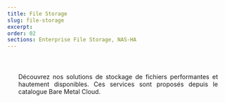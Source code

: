 ```yaml
---
title: File Storage
slug: file-storage
excerpt:
order: 02
sections: Enterprise File Storage, NAS-HA
---
```


<style>
#page {
  display: flex !important;
  flex-direction:column-reverse !important;
}
#customProductIndex {
padding:25px;
}
#customProductIndex p {
text-align:justify;
}

</style>

<div id="customProductIndex">

<p>Découvrez nos solutions de stockage de fichiers performantes et hautement disponibles. Ces services sont proposés depuis le catalogue Bare Metal Cloud.</p>

</div>
